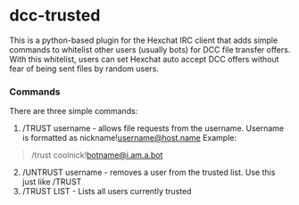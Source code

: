 # dcc-trusted

This is a python-based plugin for the Hexchat IRC client that adds simple commands to whitelist other users (usually bots) for DCC file transfer offers. With this whitelist, users can set Hexchat auto accept DCC offers without fear of being sent files by random users.

### Commands

There are three simple commands:

1. /TRUST username - allows file requests from the username. Username is formatted as nickname!username@host.name
Example:
> /trust coolnick!botname@i.am.a.bot
2. /UNTRUST username - removes a user from the trusted list. Use this just like /TRUST
3. /TRUST LIST - Lists all users currently trusted
